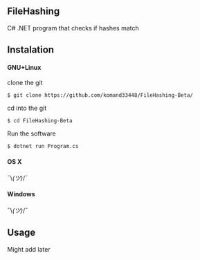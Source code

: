 ## FileHashing
C# .NET program that checks if hashes match

## Instalation


#### GNU+Linux
clone the git
~~~
$ git clone https://github.com/komand33448/FileHashing-Beta/
~~~

cd into the git
~~~
$ cd FileHashing-Beta
~~~

Run the software
~~~
$ dotnet run Program.cs
~~~

#### OS X
¯\\_(ツ)_/¯

#### Windows
¯\\_(ツ)_/¯

## Usage
Might add later
